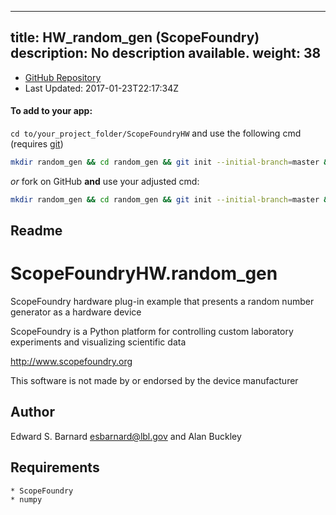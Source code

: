 
---
title: HW_random_gen (ScopeFoundry)
description: No description available.
weight: 38
---
- [GitHub Repository](https://github.com/ScopeFoundry/HW_random_gen)
- Last Updated: 2017-01-23T22:17:34Z


#### To add to your app:

`cd to/your_project_folder/ScopeFoundryHW` and use the following cmd (requires [git](/docs/100_development/20_git/))

```bash
mkdir random_gen && cd random_gen && git init --initial-branch=master && git remote add upstream_ScopeFoundry https://github.com/ScopeFoundry/HW_random_gen && git pull upstream_ScopeFoundry master && cd ..
```

*or* fork on GitHub **and** use your adjusted cmd:

```bash
mkdir random_gen && cd random_gen && git init --initial-branch=master && git remote add origin https://github.com/YOUR_GH_ACC/HW_random_gen && git pull origin master && cd ..
```

## Readme
ScopeFoundryHW.random_gen
===========================

ScopeFoundry hardware plug-in example that presents a random number
generator as a hardware device

ScopeFoundry is a Python platform for controlling custom laboratory 
experiments and visualizing scientific data

<http://www.scopefoundry.org>

This software is not made by or endorsed by the device manufacturer


Author
----------

Edward S. Barnard <esbarnard@lbl.gov> and Alan Buckley


Requirements
------------

	* ScopeFoundry
	* numpy
